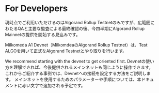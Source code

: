 # For Developers

現時点でご利用いただけるのはAlgorand Rollup Testnetのみですが、広範囲にわたるQAと主要な監査による最終確認の後、今四半期にAlgorand Rollup Mainnetの提供を開始する見込みです。

Milkomeda A1 Devnet（MilkomdeaのAlgorand Rollup Testnet）は、Test ALGOを用いて正式なAlgorand Testnetとやり取りを行います。

We recommend starting with the devnet to get oriented first. Devnetの使い方を理解できれば、今後提供されるメインネットも同じように操作できます。 これからご紹介する事例では、Devnetへの接続を設定する方法をご説明します。 メインネットを使用するためのパラメーターや手順については、本ドキュメントに赤い文字で追加される予定です。

